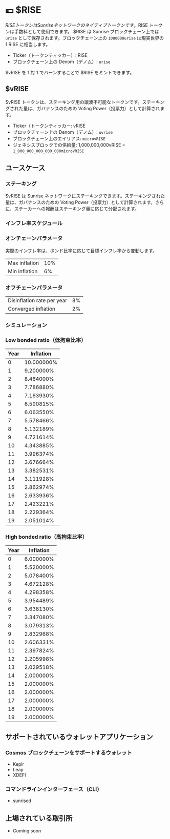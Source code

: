 # 💴 $RISE

$RISE トークンは Sunrise ネットワークのネイティブトークンです。$RISE トークンは手数料として使用できます。 $RISE は Sunrise ブロックチェーン上では `urise` として保存されます。ブロックチェーン上の `1000000urise` は現実世界の 1 RISE に相当します。

- Ticker（トークンティッカー）: RISE
- ブロックチェーン上の Denom（デノム）: `urise`

$vRISE を 1 対 1 でバーンすることで $RISE をミントできます。

## $vRISE

$vRISE トークンは、ステーキング用の譲渡不可能なトークンです。ステーキングされた量は、ガバナンスのための Voting Power（投票力）として計算されます。

- Ticker（トークンティッカー: vRISE
- ブロックチェーン上の Denom（デノム）: `uvrise`
- ブロックチェーン上のエイリアス: `microvRISE`
- ジェネシスブロックでの供給量: 1,000,000,000vRISE = `1_000_000_000_000_000microVRISE`

## ユースケース

### ステーキング

$vRISE は Sunrise ネットワークにステーキングできます。ステーキングされた量は、ガバナンスのための Voting Power（投票力）として計算されます。さらに、ステーカーへの報酬はステーキング量に応じて分配されます。

### インフレ率スケジュール

### オンチェーンパラメータ

実際のインフレ率は、ボンド比率に応じて目標インフレ率から変動します。

|               |     |
| ------------- | --- |
| Max inflation | 10% |
| Min inflation | 6%  |

### オフチェーンパラメータ

|                            |     |
| -------------------------- | --- |
| Disinflation rate per year | 8%  |
| Converged inflation        | 2%  |

### シミュレーション

### Low bonded ratio（低拘束比率）

| Year | Inflation  |
| ---- | ---------- |
| 0    | 10.000000% |
| 1    | 9.200000%  |
| 2    | 8.464000%  |
| 3    | 7.786880%  |
| 4    | 7.163930%  |
| 5    | 6.590815%  |
| 6    | 6.063550%  |
| 7    | 5.578466%  |
| 8    | 5.132189%  |
| 9    | 4.721614%  |
| 10   | 4.343885%  |
| 11   | 3.996374%  |
| 12   | 3.676664%  |
| 13   | 3.382531%  |
| 14   | 3.111928%  |
| 15   | 2.862974%  |
| 16   | 2.633936%  |
| 17   | 2.423221%  |
| 18   | 2.229364%  |
| 19   | 2.051014%  |

### High bonded ratio（高拘束比率）

| Year | Inflation |
| ---- | --------- |
| 0    | 6.000000% |
| 1    | 5.520000% |
| 2    | 5.078400% |
| 3    | 4.672128% |
| 4    | 4.298358% |
| 5    | 3.954489% |
| 6    | 3.638130% |
| 7    | 3.347080% |
| 8    | 3.079313% |
| 9    | 2.832968% |
| 10   | 2.606331% |
| 11   | 2.397824% |
| 12   | 2.205998% |
| 13   | 2.029518% |
| 14   | 2.000000% |
| 15   | 2.000000% |
| 16   | 2.000000% |
| 17   | 2.000000% |
| 18   | 2.000000% |
| 19   | 2.000000% |

## サポートされているウォレットアプリケーション

### Cosmos ブロックチェーンをサポートするウォレット

- Keplr
- Leap
- XDEFI

### コマンドラインインターフェース（CLI）

- sunrised

## 上場されている取引所

- Coming soon
